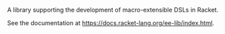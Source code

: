 A library supporting the development of macro-extensible DSLs in Racket.

See the documentation at https://docs.racket-lang.org/ee-lib/index.html.
